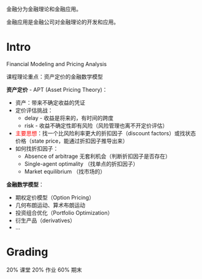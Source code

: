 金融分为金融理论和金融应用。

金融应用是金融公司对金融理论的开发和应用。

# Intro

Financial Modeling and Pricing Analysis

课程理论重点：资产定价的金融数学模型

**资产定价** - APT (Asset Pricing Theory)：

* 资产：带来不确定收益的凭证
* 定价评估挑战：
  * delay - 收益是将来的，有时间的跨度
  * risk - 收益不确定性即有风险（风险管理也离不开定价评估）
* <font color=red>主要思想</font>：找一个比风险利率更大的折扣因子（discount factors）或找状态价格（state price，能通过折扣因子推导出来）
* 如何找折扣因子：
  * Absence of arbitrage 无套利机会（判断折扣因子是否存在）
  * Single-agent optimality （找单点的折扣因子）
  * Market equilibrium （找市场的）

**金融数学模型**：

* 期权定价模型（Option Pricing）
* 几何布朗运动、算术布朗运动
* 投资组合优化（Portfolio Optimization）
* 衍生产品（derivatives）
* ...



# Grading

20% 课堂 20% 作业 60% 期末















